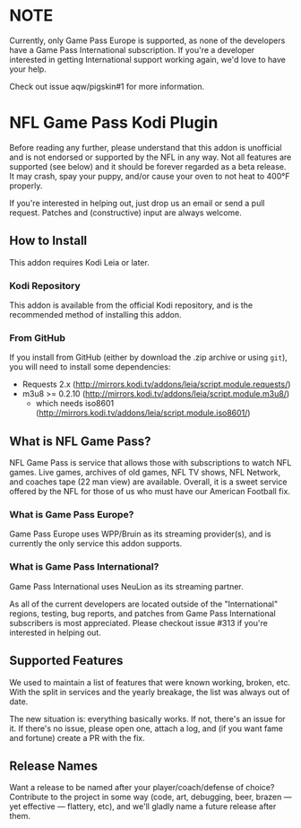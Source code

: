 # NOTE #

Currently, only Game Pass Europe is supported, as none of the developers have a
Game Pass International subscription. If you're a developer interested in
getting International support working again, we'd love to have your help.

Check out issue aqw/pigskin#1 for more information.

# NFL Game Pass Kodi Plugin #

Before reading any further, please understand that this addon is unofficial and
is not endorsed or supported by the NFL in any way. Not all features are
supported (see below) and it should be forever regarded as a beta release. It
may crash, spay your puppy, and/or cause your oven to not heat to 400°F
properly.

If you're interested in helping out, just drop us an email or send a pull
request. Patches and (constructive) input are always welcome.

## How to Install ##

This addon requires Kodi Leia or later.

### Kodi Repository ###

This addon is available from the official Kodi repository, and is the
recommended method of installing this addon.

### From GitHub ###

If you install from GitHub (either by download the .zip archive or using
``git``), you will need to install some dependencies:

 * Requests 2.x (http://mirrors.kodi.tv/addons/leia/script.module.requests/)
 * m3u8 >= 0.2.10 (http://mirrors.kodi.tv/addons/leia/script.module.m3u8/)
   * which needs iso8601 (http://mirrors.kodi.tv/addons/leia/script.module.iso8601/)

## What is NFL Game Pass? ##

NFL Game Pass is service that allows those with subscriptions to watch NFL
games. Live games, archives of old games, NFL TV shows, NFL Network, and coaches
tape (22 man view) are available. Overall, it is a sweet service offered by the
NFL for those of us who must have our American Football fix.

### What is Game Pass Europe? ###

Game Pass Europe uses WPP/Bruin as its streaming provider(s), and is currently
the only service this addon supports.

### What is Game Pass International? ###

Game Pass International uses NeuLion as its streaming partner.

As all of the current developers are located outside of the "International"
regions, testing, bug reports, and patches from Game Pass International
subscribers is most appreciated. Please checkout issue #313 if you're interested
in helping out.

## Supported Features ##

We used to maintain a list of features that were known working, broken, etc.
With the split in services and the yearly breakage, the list was always out of
date.

The new situation is: everything basically works. If not, there's an issue for
it. If there's no issue, please open one, attach a log, and (if you want fame
and fortune) create a PR with the fix.

## Release Names ##

Want a release to be named after your player/coach/defense of choice? Contribute
to the project in some way (code, art, debugging, beer, brazen — yet effective —
flattery, etc), and we'll gladly name a future release after them.
